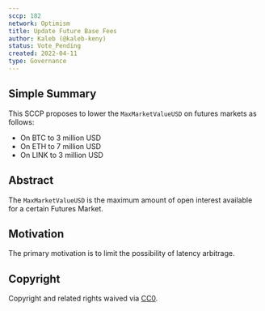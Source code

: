 ```yaml
---
sccp: 182
network: Optimism
title: Update Future Base Fees
author: Kaleb (@kaleb-keny)
status: Vote_Pending
created: 2022-04-11
type: Governance
---
```


## Simple Summary

<!--"If you can't explain it simply, you don't understand it well enough." Provide a simplified and layman-accessible explanation of the SCCP.-->

This SCCP proposes to lower the `MaxMarketValueUSD` on futures markets as follows:

- On BTC to 3 million USD 
- On ETH to 7 million USD 
- On LINK to 3 million USD 

## Abstract

<!--A short (~200 word) description of the variable change proposed.-->

The `MaxMarketValueUSD` is the maximum amount of open interest available for a certain Futures Market.

## Motivation

<!--The motivation is critical for SCCPs that want to update variables within Synthetix. It should clearly explain why the existing variable is not incentive aligned. SCCP submissions without sufficient motivation may be rejected outright.-->

The primary motivation is to limit the possibility of latency arbitrage. 

## Copyright

Copyright and related rights waived via [CC0](https://creativecommons.org/publicdomain/zero/1.0/).